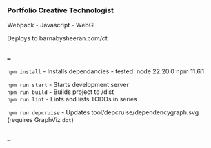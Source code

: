 ### Portfolio Creative Technologist

Webpack - Javascript - WebGL

Deploys to barnabysheeran.com/ct   

### _

`npm install` - Installs dependancies - tested: node 22.20.0 npm 11.6.1  

`npm run start` - Starts development server  
`npm run build` - Builds project to /dist  
`npm run lint` - Lints and lists TODOs in series  

`npm run depcruise` - Updates tool/depcruise/dependencygraph.svg (requires GraphViz `dot`)  

### _
